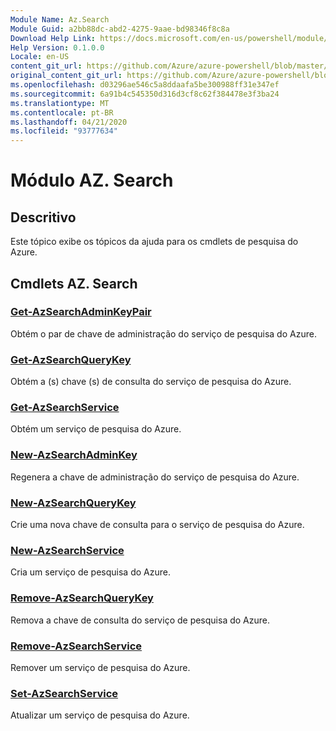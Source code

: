 ```yaml
---
Module Name: Az.Search
Module Guid: a2bb88dc-abd2-4275-9aae-bd98346f8c8a
Download Help Link: https://docs.microsoft.com/en-us/powershell/module/az.search
Help Version: 0.1.0.0
Locale: en-US
content_git_url: https://github.com/Azure/azure-powershell/blob/master/src/Search/Search/help/Az.Search.md
original_content_git_url: https://github.com/Azure/azure-powershell/blob/master/src/Search/Search/help/Az.Search.md
ms.openlocfilehash: d03296ae546c5a8ddaafa5be300988ff31e347ef
ms.sourcegitcommit: 6a91b4c545350d316d3cf8c62f384478e3f3ba24
ms.translationtype: MT
ms.contentlocale: pt-BR
ms.lasthandoff: 04/21/2020
ms.locfileid: "93777634"
---
```

# Módulo AZ. Search
## Descritivo
Este tópico exibe os tópicos da ajuda para os cmdlets de pesquisa do Azure.

## Cmdlets AZ. Search
### [Get-AzSearchAdminKeyPair](Get-AzSearchAdminKeyPair.md)
Obtém o par de chave de administração do serviço de pesquisa do Azure.

### [Get-AzSearchQueryKey](Get-AzSearchQueryKey.md)
Obtém a (s) chave (s) de consulta do serviço de pesquisa do Azure.

### [Get-AzSearchService](Get-AzSearchService.md)
Obtém um serviço de pesquisa do Azure.

### [New-AzSearchAdminKey](New-AzSearchAdminKey.md)
Regenera a chave de administração do serviço de pesquisa do Azure.

### [New-AzSearchQueryKey](New-AzSearchQueryKey.md)
Crie uma nova chave de consulta para o serviço de pesquisa do Azure.

### [New-AzSearchService](New-AzSearchService.md)
Cria um serviço de pesquisa do Azure.

### [Remove-AzSearchQueryKey](Remove-AzSearchQueryKey.md)
Remova a chave de consulta do serviço de pesquisa do Azure.

### [Remove-AzSearchService](Remove-AzSearchService.md)
Remover um serviço de pesquisa do Azure.

### [Set-AzSearchService](Set-AzSearchService.md)
Atualizar um serviço de pesquisa do Azure.

